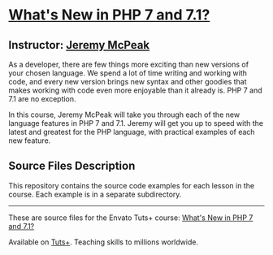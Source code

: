 # [What's New in PHP 7 and 7.1?][published url]
## Instructor: [Jeremy McPeak][instructor url]

As a developer, there are few things more exciting than new versions of your chosen language. We spend a lot of time writing and working with code, and every new version brings new syntax and other goodies that makes working with code even more enjoyable than it already is. PHP 7 and 7.1 are no exception.

In this course, Jeremy McPeak will take you through each of the new language features in PHP 7 and 7.1. Jeremy will get you up to speed with the latest and greatest for the PHP language, with practical examples of each new feature.


## Source Files Description


This repository contains the source code examples for each lesson in the course. Each example is in a separate subdirectory.


------

These are source files for the Envato Tuts+ course: [What's New in PHP 7 and 7.1?][published url]

Available on [Tuts+](https://tutsplus.com). Teaching skills to millions worldwide.

[published url]: https://code.tutsplus.com/courses/whats-new-in-php-7-and-7-1
[instructor url]: https://tutsplus.com/authors/jeremy-mcpeak
